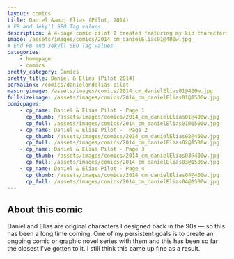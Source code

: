 ```yaml
---
layout: comics
title: Daniel &amp; Elias (Pilot, 2014)
# FB and Jekyll SEO Tag values
description: A 4-page comic pilot I created featuring my kid characters Daniel, Elias and Susana.
image: /assets/images/comics/2014_cm_danielElias01@400w.jpg
# End FB and Jekyll SEO Tag values
categories: 
    - homepage
    - comics
pretty_category: Comics
pretty_title: Daniel & Elias (Pilot 2014)
permalink: /comics/danielandelias-pilot
masonryimage: /assets/images/comics/2014_cm_danielElias01@400w.jpg
fullsizeimage: /assets/images/comics/2014_cm_danielElias01@1500w.jpg
comicpages:
    - cp_name: Daniel & Elias Pilot - Page 1
      cp_thumb: /assets/images/comics/2014_cm_danielElias01@400w.jpg
      cp_full: /assets/images/comics/2014_cm_danielElias01@1500w.jpg
    - cp_name: Daniel & Elias Pilot -  Page 2
      cp_thumb: /assets/images/comics/2014_cm_danielElias02@400w.jpg
      cp_full: /assets/images/comics/2014_cm_danielElias02@1500w.jpg
    - cp_name: Daniel & Elias Pilot - Page 3
      cp_thumb: /assets/images/comics/2014_cm_danielElias03@400w.jpg
      cp_full: /assets/images/comics/2014_cm_danielElias03@1500w.jpg
    - cp_name: Daniel & Elias Pilot - Page 4
      cp_thumb: /assets/images/comics/2014_cm_danielElias04@400w.jpg
      cp_full: /assets/images/comics/2014_cm_danielElias04@1500w.jpg
---
```


## About this comic

Daniel and Elias are original characters I designed back in the 90s — so this has been a long time coming. One of my persistent goals is to create an ongoing comic or graphic novel series with them and this has been so far the closest I've gotten to it. I still think this came up fine as a result.